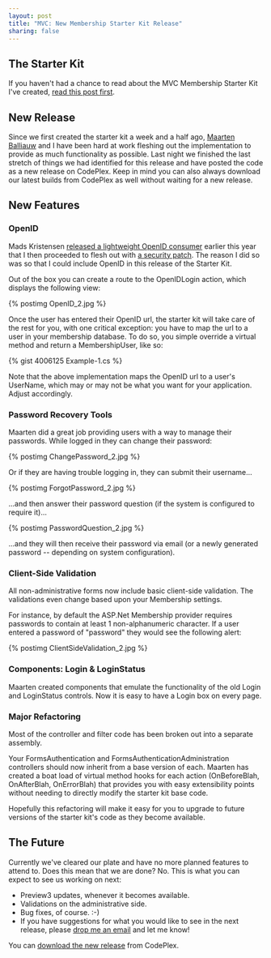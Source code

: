 ```yaml
--- 
layout: post
title: "MVC: New Membership Starter Kit Release"
sharing: false
---
```


## The Starter Kit

If you haven't had a chance to read about the MVC Membership Starter Kit I've created, [read this post first](/2008/04/02/mvc-membership-starter-kit/).

## New Release

Since we first created the starter kit a week and a half ago, [Maarten Balliauw](http://blog.maartenballiauw.be/) and I have been hard at work fleshing out the implementation to provide as much functionality as possible. Last night we finished the last stretch of things we had identified for this release and have posted the code as a new release on CodePlex. Keep in mind you can also always download our latest builds from CodePlex as well without waiting for a new release.

## New Features

### OpenID

Mads Kristensen [released a lightweight OpenID consumer](http://blog.madskristensen.dk/post/OpenID-implementation-in-Csharp-and-ASPNET.aspx) earlier this year that I then proceeded to flesh out with [a security patch](/2008/04/11/openid-check_authentication/). The reason I did so was so that I could include OpenID in this release of the Starter Kit.

Out of the box you can create a route to the OpenIDLogin action, which displays the following view:

{% postimg OpenID_2.jpg %}

Once the user has entered their OpenID url, the starter kit will take care of the rest for you, with one critical exception: you have to map the url to a user in your membership database. To do so, you simple override a virtual method and return a MembershipUser, like so:

{% gist 4006125 Example-1.cs %}

Note that the above implementation maps the OpenID url to a user's UserName, which may or may not be what you want for your application. Adjust accordingly.

### Password Recovery Tools

Maarten did a great job providing users with a way to manage their passwords. While logged in they can change their password:

{% postimg ChangePassword_2.jpg %}

Or if they are having trouble logging in, they can submit their username...

{% postimg ForgotPassword_2.jpg %}

...and then answer their password question (if the system is configured to require it)...

{% postimg PasswordQuestion_2.jpg %}

...and they will then receive their password via email (or a newly generated password -- depending on system configuration).

### Client-Side Validation

All non-administrative forms now include basic client-side validation. The validations even change based upon your Membership settings.

For instance, by default the ASP.Net Membership provider requires passwords to contain at least 1 non-alphanumeric character. If a user entered a password of "password" they would see the following alert:

{% postimg ClientSideValidation_2.jpg %}

### Components: Login & LoginStatus

Maarten created components that emulate the functionality of the old Login and LoginStatus controls. Now it is easy to have a Login box on every page.

### Major Refactoring

Most of the controller and filter code has been broken out into a separate assembly.

Your FormsAuthentication and FormsAuthenticationAdministration controllers should now inherit from a base version of each. Maarten has created a boat load of virtual method hooks for each action (OnBeforeBlah, OnAfterBlah, OnErrorBlah) that provides you with easy extensibility points without needing to directly modify the starter kit base code.

Hopefully this refactoring will make it easy for you to upgrade to future versions of the starter kit's code as they become available.

## The Future

Currently we've cleared our plate and have no more planned features to attend to. Does this mean that we are done? No. This is what you can expect to see us working on next:

* Preview3 updates, whenever it becomes available.
* Validations on the administrative side.
* Bug fixes, of course. :-)
* If you have suggestions for what you would like to see in the next release, please [drop me an email](mailto:troygoode@gmail.com) and let me know!

You can [download the new release](https://www.codeplex.com/Release/ProjectReleases.aspx?ProjectName=MvcMembership&ReleaseId=12261) from CodePlex. 